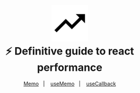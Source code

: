 <h1 align="center">
    <img alt="Proffy" src="github/2x/graphic.png" height="100px" />
    <br>⚡️ Definitive guide to react performance<br/>
</h1>

<p align="center">
  <a href="https://reactjs.org/docs/react-api.html#reactmemo">Memo</a>&nbsp;&nbsp;&nbsp;|&nbsp;&nbsp;&nbsp;
  <a href="https://reactjs.org/docs/hooks-reference.html#usememo">useMemo</a>&nbsp;&nbsp;&nbsp;|&nbsp;&nbsp;&nbsp;
  <a href="https://reactjs.org/docs/hooks-reference.html#usecallback">useCallback</a>
</p>
